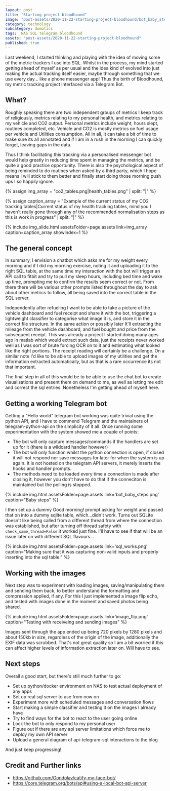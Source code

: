 ```yaml
---
layout: post
title: "Starting project bloodhound"
image: "post-assets/2020-11-22-starting-project-bloodhound/bot_baby_steps.png"
category: technology
subcategory: domotics
tags:  NAS SQL telegram bloodhound
assets: "post-assets/2020-11-22-starting-project-bloodhound"
published: true
---
```


Last weekend, I started thinking and playing with the idea of moving some of the metric trackers I use into SQL. Whilst in the process, my mind started getting ahead of myself as per usual and the idea kind of evolved into just making the actual tracking itself easier, maybe through something that we use every day... like a phone messenger app! Thus the birth of Bloodhound, my metric tracking project interfaced via a Telegram Bot.

## What?
Roughly speaking there are two independent groups of metrics I keep track of religiously, metrics relating to my personal health, and metrics relating to my vehicle and CO2 output.
Personal metrics include weight, hours slept, routines completed, etc. Vehicle and CO2 is mostly metrics on fuel usage per vehicle and Utilities consumption. All in all, it can take a bit of time to make sure its all annotated and if I am in a rush in the morning I can quickly forget, leaving gaps in the data.

Thus I think facilitating this tracking via a personalised messenger bot would help greatly in reducing time spent in managing the metrics, and be quite a good practice opportunity. There is also the psychological aspect of being reminded to do routines when asked by a third party, which I hope means I will stick to them better and finally start doing those morning push ups I so happily ignore.

{% assign img_array = "co2_tables.png|health_tables.png" | split: "|" %}

{% assign caption_array = "Example of the current status of my CO2 tracking tables|Current status of my health tracking tables, mind you I haven't really gone through any of the recommended normalisation steps as this is work in progress" | split: "|" %}

{% include img_slide.html assetsFolder=page.assets link=img_array caption=caption_array showindex=1 %}

## The general concept
In summary, I envision a chatbot which asks me for my weight every morning and if I did my morning exercise, noting it and uploading it to the right SQL table, at the same time my interaction with the bot will trigger an API call to fitbit and try to pull my sleep hours, including bed time and wake up time, prompting me to confirm the results seem correct or not. From there there will be various other prompts listed throughout the day to ask about other metrics to follow, all being saved into the correct table in the SQL server.

Independently after refueling I want to be able to take a picture of the vehicle dashboard and fuel receipt and share it with the bot, triggering a lightweight classifier to categorise what image it is, and store it in the correct file structure. In the same action or possibly later It'll extracting the mileage from the vehicle dashboard, and fuel bought and price from the subsequent receipt. This was already a project I started doing many ages ago in matlab which would extract such data, just the receipts never worked well as I was sort of brute forcing OCR on to it and estimating what looked like the right portions. The receipt reading will certainly be a challenge. On a similar note I'd like to be able to upload images of my utilities and get the information extracted automatically, but as that is a rare occurrence its not that important.

The final step in all of this would be to be able to use the chat bot to create visualisations and present them on demand to me, as well as letting me edit and correct the sql entries. Nonetheless I'm getting ahead of myself here.

## Getting a working Telegram bot
Getting a "Hello world" telegram bot working was quite trivial using the python API, and I have to commend Telegram and the maintainers of telegram-python-api on the simplicity of it all. Once running some experimentation with the system showed me a couple of points:
- The bot will only capture messages/commands if the handlers are set up for it (there is a wildcard handler however)
- The bot will only function whilst the python connection is open, if closed it will not respond nor save messages for later for when the system is up again. It is not hosted on the telegram API servers, it merely inserts the hooks and handler prompts.
- The methods need to be loaded every time a connection is made after closing it, however you don't have to do that if the conneciton is maintained but the polling is stopped.

{% include img.html assetsFolder=page.assets link='bot_baby_steps.png' caption="Baby steps" %}

I then set up a dummy Good morning! prompt asking for weight and passed that on into a dummy sqlite table, which...didn't work. Turns out SQLite doesn't like being called from a different thread from where the connection was established, but after turning off thread safety with `check_same_thread=False` it worked just fine. I'll have to see if that will be an issue later on with different SQL flavours...

{% include img.html assetsFolder=page.assets link='sql_works.png' caption="Making sure that it was capturing non-valid inputs and properly inserting into the sql table." %}


## Working with the images
Next step was to experiment with loading images, saving/manipulating them and sending them back, to better understand the formatting and compression applied, if any. For this I just implemented a image flip echo, and tested with images done in the moment and saved photos being shared.

{% include img.html assetsFolder=page.assets link='image_flip.png' caption="Testing with receiveing and sending images" %}

Images sent through the app ended up being 720 pixels by 1280 pixels and about 150kb in size, regardless of the origin of the image, additionally the EXIF data was scrubbed. That's not great quality so I am a bit worried if this can affect higher levels of information extraction later on. Will have to see.

## Next steps
Overall a good start, but there's still much further to go:
- Set up python/docker environment on NAS to test actual deployment of any apps
- Set up real sql server to use from now on
- Experiment more with scheduled messages and conversation flows
- Start making a simple classifier and testing it on the images I already have
- Try to find ways for the bot to react to the user going online
- Lock the bot to only respond to my personal user
- Figure out if there are any api server limitations which force me to deploy my own API server
- Upload a general diagram of api-telegram-sql interactions to the blog

And just keep progressing!


## Credit and Further links
- https://github.com/Gondolav/catify-my-face-bot/
- https://core.telegram.org/bots/api#using-a-local-bot-api-server
